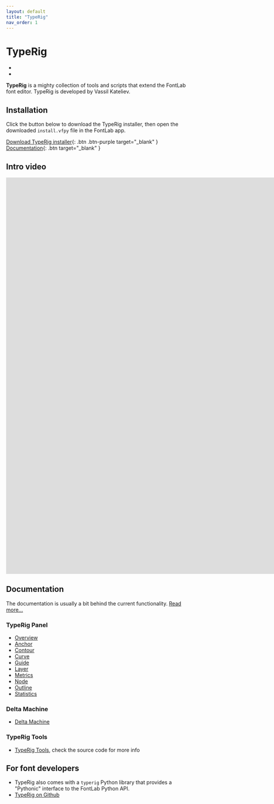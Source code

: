 ```yaml
---
layout: default
title: "TypeRig"
nav_order: 1
---
```


# TypeRig

<div class="uk-position-relative uk-visible-toggle uk-dark" tabindex="-1" uk-slider>
<ul class="uk-slider-items uk-child-width-1-1@">
<li>
<a href="/images/typerig/typerig-panel.png" data-fancybox="images" data-caption="TR Panel">
<img src="/images/typerig/typerig-panel.png" width="" height="" alt="">
</a>
</li>
<li>
<a href="/images/typerig/typerig-match-contours.png" data-fancybox="images" data-caption="TR Match Contours tool">
<img src="/images/typerig/typerig-match-contours.png" width="" height="" alt="">
</a>
</li>
</ul>
<a class="uk-position-center-left uk-position-small uk-hidden-hover" href="#" uk-slidenav-previous uk-slider-item="previous"></a>
<a class="uk-position-center-right uk-position-small uk-hidden-hover" href="#" uk-slidenav-next uk-slider-item="next"></a>
</div>

**TypeRig** is a mighty collection of tools and scripts that extend the FontLab font editor. TypeRig is developed by Vassil Kateliev.

## Installation

Click the button below to download the TypeRig installer, then open the downloaded `install.vfpy` file in the FontLab app.

[Download TypeRig installer](https://cdn.jsdelivr.net/gh/kateliev/TypeRig/install.vfpy){: .btn .btn-purple target="_blank" } [Documentation](https://kateliev.github.io/TypeRig/){: .btn target="_blank" }

## Intro video

<div class="video-container"><iframe src="https://www.youtube.com/embed/oM_89KA3Fnc" frameborder="0" allow="accelerometer; encrypted-media; gyroscope; picture-in-picture" width="1920" height="1080" allowfullscreen uk-responsive uk-video="automute: true"></iframe></div>

## Documentation

The documentation is usually a bit behind the current functionality. [Read more...](https://kateliev.github.io/TypeRig/)

### TypeRig Panel

- [Overview](https://kateliev.github.io/TypeRig/Docs/GUI/TR-Panel-Basics)
- [Anchor](https://kateliev.github.io/TypeRig/Docs/GUI/TR-Anchor-Panel)
- [Contour](https://kateliev.github.io/TypeRig/Docs/GUI/TR-Contour-Panel)
- [Curve](https://kateliev.github.io/TypeRig/Docs/GUI/TR-Curve-Panel)
- [Guide](https://kateliev.github.io/TypeRig/Docs/GUI/TR-Guide-Panel)
- [Layer](https://kateliev.github.io/TypeRig/Docs/GUI/TR-Layer-Panel)
- [Metrics](https://kateliev.github.io/TypeRig/Docs/GUI/TR-Metrics-Panel)
- [Node](https://kateliev.github.io/TypeRig/Docs/GUI/TR-Node-Panel)
- [Outline](https://kateliev.github.io/TypeRig/Docs/GUI/TR-Outline-Panel)
- [Statistics](https://kateliev.github.io/TypeRig/Docs/GUI/TR-Stats-Panel)

### Delta Machine

- [Delta Machine](https://kateliev.github.io/TypeRig/Docs/DeltaMachine/DeltaMachine)

### TypeRig Tools

- [TypeRig Tools](https://github.com/kateliev/TypeRig/tree/master/Scripts/TypeRig%20Tools), check the source code for more info

## For font developers

- TypeRig also comes with a `typerig` Python library that provides a "Pythonic" interface to the FontLab Python API.
- [TypeRig on Github](https://github.com/kateliev/TypeRig)
